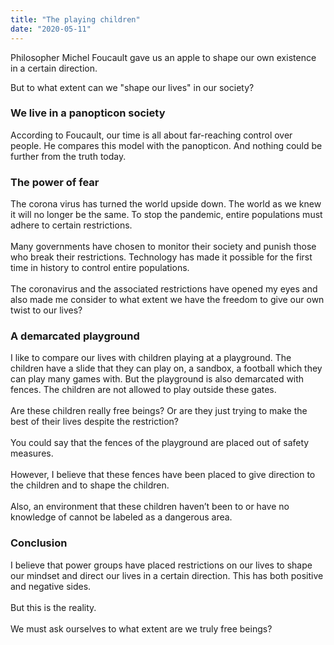 ```yaml
---
title: "The playing children"
date: "2020-05-11"
---
```


Philosopher Michel Foucault gave us an apple to shape our own existence in a certain direction. 

But to what extent can we "shape our lives" in our society?

<h3>We live in a panopticon society</h3>
<p>
According to Foucault, our time is all about far-reaching control over people. He compares this model with the panopticon. And nothing could be further from the truth today.
</br>
</p>
<h3>The power of fear</h3>
<p>
The corona virus has turned the world upside down. The world as we knew it will no longer be the same. To stop the pandemic, entire populations must adhere to certain restrictions.
</br>
</br>
Many governments have chosen to monitor their society and punish those who break their restrictions. Technology has made it possible for the first time in history to control entire populations.
</br>
</br>
The coronavirus and the associated restrictions have opened my eyes and also made me consider to what extent we have the freedom to give our own twist to our lives?
</br>
</p>
<h3>A demarcated playground</h3>
<p>
I like to compare our lives with children playing at a playground. The children have a slide that they can play on, a sandbox, a football which they can play many games with. But the playground is also demarcated with fences. The children are not allowed to play outside these gates.
</br>
</br>
Are these children really free beings? Or are they just trying to make the best of their lives despite the restriction?
</br>
</br>
You could say that the fences of the playground are placed out of safety measures. 
</br>
</br>
However, I believe that these fences have been placed to give direction to the children and to shape the children. 
</br>
</br>
Also, an environment that these children haven’t been to or have no knowledge of cannot be labeled as a dangerous area.
</br>
</p>
<h3>Conclusion</h3>
<p>
I believe that power groups have placed restrictions on our lives to shape our mindset and direct our lives in a certain direction. This has both positive and negative sides.
</br>
</br>
But this is the reality.
</br>
</br>
We must ask ourselves to what extent are we truly free beings?
</p>
